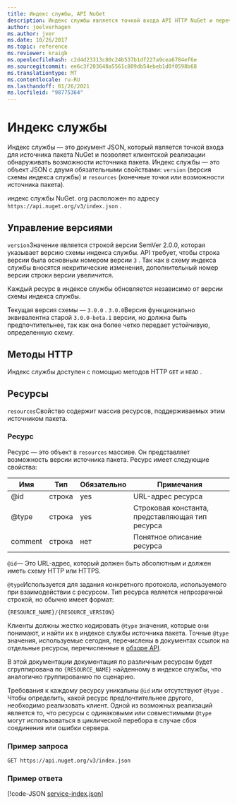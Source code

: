 ```yaml
---
title: Индекс службы, API NuGet
description: Индекс службы является точкой входа API HTTP NuGet и перечисляет возможности сервера.
author: joelverhagen
ms.author: jver
ms.date: 10/26/2017
ms.topic: reference
ms.reviewer: kraigb
ms.openlocfilehash: c2d4d23313c80c24b537b1df227a9cea6784ef6e
ms.sourcegitcommit: ee6c3f203648a5561c809db54ebeb1d0f0598b68
ms.translationtype: MT
ms.contentlocale: ru-RU
ms.lasthandoff: 01/26/2021
ms.locfileid: "98775364"
---
```

# <a name="service-index"></a>Индекс службы

Индекс службы — это документ JSON, который является точкой входа для источника пакета NuGet и позволяет клиентской реализации обнаруживать возможности источника пакета. Индекс службы — это объект JSON с двумя обязательными свойствами: `version` (версия схемы индекса службы) и `resources`  (конечные точки или возможности источника пакета).

индекс службы NuGet. org расположен по адресу `https://api.nuget.org/v3/index.json` .

## <a name="versioning"></a>Управление версиями

`version`Значение является строкой версии SemVer 2.0.0, которая указывает версию схемы индекса службы. API требует, чтобы строка версии была основным номером версии `3` . Так как в схему индекса службы вносятся некритические изменения, дополнительный номер версии строки версии увеличится.

Каждый ресурс в индексе службы обновляется независимо от версии схемы индекса службы.

Текущая версия схемы — `3.0.0` . `3.0.0`Версия функционально эквивалентна старой `3.0.0-beta.1` версии, но должна быть предпочтительнее, так как она более четко передает устойчивую, определенную схему.

## <a name="http-methods"></a>Методы HTTP

Индекс службы доступен с помощью методов HTTP `GET` и `HEAD` .

## <a name="resources"></a>Ресурсы

`resources`Свойство содержит массив ресурсов, поддерживаемых этим источником пакета.

### <a name="resource"></a>Ресурс

Ресурс — это объект в `resources` массиве. Он представляет возможность версии источника пакета. Ресурс имеет следующие свойства:

Имя          | Тип   | Обязательно | Примечания
------------- | ------ | -------- | -----
@id           | строка | yes      | URL-адрес ресурса
@type         | строка | yes      | Строковая константа, представляющая тип ресурса
comment       | строка | нет       | Понятное описание ресурса

`@id`— Это URL-адрес, который должен быть абсолютным и должен иметь схему HTTP или HTTPS.

`@type`Используется для задания конкретного протокола, используемого при взаимодействии с ресурсом. Тип ресурса является непрозрачной строкой, но обычно имеет формат:

```
{RESOURCE_NAME}/{RESOURCE_VERSION}
```

Клиенты должны жестко кодировать `@type` значения, которые они понимают, и найти их в индексе службы источника пакета. Точные `@type` значения, используемые сегодня, перечислены в документах ссылок на отдельные ресурсы, перечисленные в [обзоре API](overview.md#resources-and-schema).

В этой документации документация по различным ресурсам будет сгруппирована по `{RESOURCE_NAME}` найденному в индексе службы, что аналогично группированию по сценарию. 

Требования к каждому ресурсу уникальны `@id` или отсутствуют `@type` . Чтобы определить, какой ресурс предпочтительнее другого, необходимо реализовать клиент. Одной из возможных реализаций является то, что ресурсы с одинаковыми или совместимыми `@type` могут использоваться в циклической перебора в случае сбоя соединения или ошибки сервера.

### <a name="sample-request"></a>Пример запроса

```
GET https://api.nuget.org/v3/index.json
```

### <a name="sample-response"></a>Пример ответа

[!code-JSON [service-index.json](./_data/service-index.json)]
